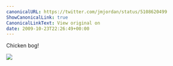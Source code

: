 ```yaml
---
canonicalURL: https://twitter.com/jmjordan/status/5108620499
ShowCanonicalLink: true
CanonicalLinkText: View original on
date: 2009-10-23T22:26:49+00:00
---
```

Chicken bog!

![](/images/5108620499-38042497.jpg)